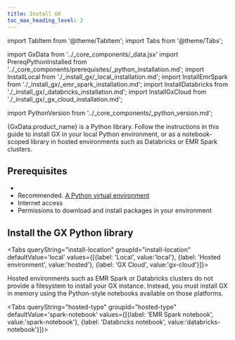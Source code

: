 ```yaml
---
title: Install GX
toc_max_heading_level: 2
---
```

import TabItem from '@theme/TabItem';
import Tabs from '@theme/Tabs';

import GxData from '../_core_components/_data.jsx'
import PrereqPythonInstalled from '../_core_components/prerequisites/_python_installation.md';
import InstallLocal from './_install_gx/_local_installation.md';
import InstallEmrSpark from './_install_gx/_emr_spark_installation.md';
import InstallDatabricks from './_install_gx/_databricks_installation.md';
import InstallGxCloud from './_install_gx/_gx_cloud_installation.md';

import PythonVersion from '../_core_components/_python_version.md';

{GxData.product_name} is a Python library.  Follow the instructions in this guide to install GX in your local Python environment, or as a notebook-scoped library in hosted environments such as Databricks or EMR Spark clusters.

## Prerequisites

- <PrereqPythonInstalled/>
- Recommended. [A Python virtual environment](/core/set_up_a_gx_environment/install_python.md#optional-create-a-virtual-environment)
- Internet access
- Permissions to download and install packages in your environment

## Install the GX Python library

<Tabs queryString="install-location" groupId="install-location" defaultValue='local' values={[{label: 'Local', value:'local'}, {label: 'Hosted environment', value:'hosted'}, {label: 'GX Cloud', value:'gx-cloud'}]}>

  <TabItem value="local" label="Local">
<InstallLocal/>
  </TabItem>

  <TabItem value="hosted" label="Hosted">

Hosted environments such as EMR Spark or Databricks clusters do not provide a filesystem to install your GX instance.  Instead, you must install GX in memory using the Python-style notebooks available on those platforms.

<Tabs queryString="hosted-type" groupId="hosted-type" defaultValue='spark-notebook' values={[{label: 'EMR Spark notebook', value:'spark-notebook'}, {label: 'Databricks notebook', value:'databricks-notebook'}]}>

  <TabItem value="spark-notebook">
<InstallEmrSpark/>
  </TabItem>

  <TabItem value="databricks-notebook">
<InstallDatabricks/>
  </TabItem>

</Tabs>

  </TabItem>

  <TabItem value="gx-cloud" label="GX Cloud">
<InstallGxCloud/>
  </TabItem>

</Tabs>

